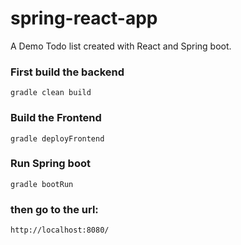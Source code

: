 # spring-react-app
A Demo Todo list created with React and Spring boot.

### First build the backend
 ```
 gradle clean build
 ```
 
 ### Build the Frontend
 ```
gradle deployFrontend
 ```
 
  ### Run Spring boot
 ```
gradle bootRun
 ```
 
 ### then go to the url:
  ```
 http://localhost:8080/
  ```
